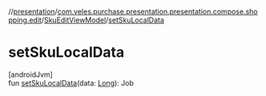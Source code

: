 //[presentation](../../../index.md)/[com.veles.purchase.presentation.presentation.compose.shopping.edit](../index.md)/[SkuEditViewModel](index.md)/[setSkuLocalData](set-sku-local-data.md)

# setSkuLocalData

[androidJvm]\
fun [setSkuLocalData](set-sku-local-data.md)(data: [Long](https://kotlinlang.org/api/latest/jvm/stdlib/kotlin/-long/index.html)): Job
